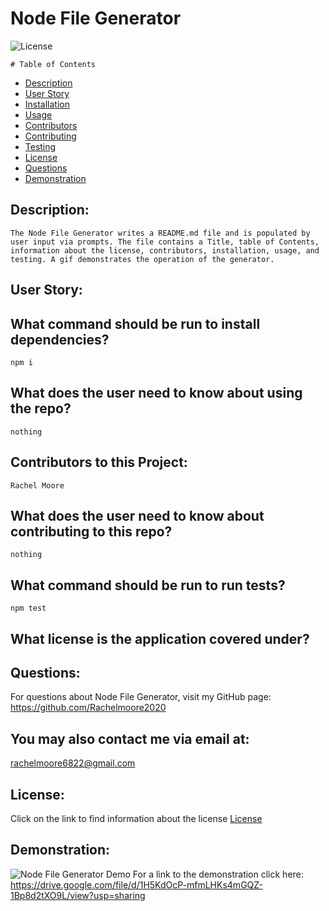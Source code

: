

  # Node File Generator

  ![License](https://img.shields.io/badge/License--blue.svg "License Badge")
  
    # Table of Contents

* [Description](#description)
* [User Story](#user-story)
* [Installation](#what-command-should-be-run-to-install-dependencies)
* [Usage](#what-does-the-user-need-to-know-about-using-the-repo)
* [Contributors](#contributors-to-this-project)
* [Contributing](#what-does-the-user-need-to-know-about-contributing-to-this-repo)
* [Testing](#what-command-should-be-run-to-run-tests)
* [License](#what-license-is-the-application-covered-under)
* [Questions](#questions)
* [Demonstration](#demonstration)
    

## Description:
    The Node File Generator writes a README.md file and is populated by user input via prompts. The file contains a Title, table of Contents, information about the license, contributors, installation, usage, and testing. A gif demonstrates the operation of the generator.

## User Story:
    

## What command should be run to install dependencies?
    npm i

## What does the user need to know about using the repo?
    nothing

## Contributors to this Project:
    Rachel Moore

## What does the user need to know about contributing to this repo?
    nothing

## What command should be run to run tests?
    npm test

## What license is the application covered under?
    

## Questions:
For questions about Node File Generator, visit my GitHub page:
    https://github.com/Rachelmoore2020
  
  ## You may also contact me via email at:
  rachelmoore6822@gmail.com
  
  ## License:
  Click on the link to find information about the license
  [License](https://opensource.org/licenses/)

## Demonstration:
![Node File Generator Demo](https://user-images.githubusercontent.com/68473729/98024655-9aaa7000-1dd6-11eb-969a-384cc167c8e1.gif)
For a link to the demonstration click here:
https://drive.google.com/file/d/1H5KdOcP-mfmLHKs4mGQZ-1Bp8d2tXO9L/view?usp=sharing
